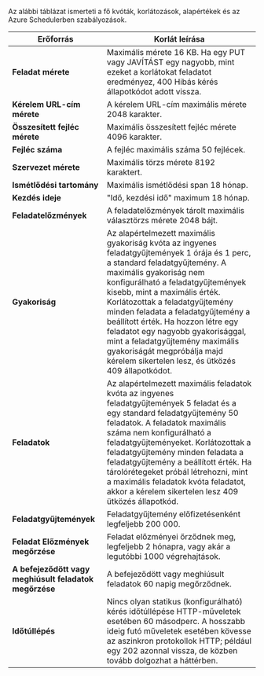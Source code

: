 Az alábbi táblázat ismerteti a fő kvóták, korlátozások, alapértékek és az Azure Schedulerben szabályozások.

| Erőforrás | Korlát leírása |
| --- | --- |
| **Feladat mérete** |Maximális mérete 16 KB. Ha egy PUT vagy JAVÍTÁST egy nagyobb, mint ezeket a korlátokat feladatot eredményez, 400 Hibás kérés állapotkódot adott vissza. |
| **Kérelem URL-cím mérete** |A kérelem URL-cím maximális mérete 2048 karakter. |
| **Összesített fejléc mérete** |Maximális összesített fejléc mérete 4096 karakter. |
| **Fejléc száma** |A fejléc maximális száma 50 fejlécek. |
| **Szervezet mérete** |Maximális törzs mérete 8192 karaktert. |
| **Ismétlődési tartomány** |Maximális ismétlődési span 18 hónap. |
| **Kezdés ideje** |"Idő, kezdési idő" maximum 18 hónap. |
| **Feladatelőzmények** |A feladatelőzmények tárolt maximális választörzs mérete 2048 bájt. |
| **Gyakoriság** |Az alapértelmezett maximális gyakoriság kvóta az ingyenes feladatgyűjtemények 1 órája és 1 perc, a standard feladatgyűjtemény. A maximális gyakoriság nem konfigurálható a feladatgyűjtemények kisebb, mint a maximális érték. Korlátozottak a feladatgyűjtemény minden feladata a feladatgyűjtemény a beállított érték. Ha hozzon létre egy feladatot egy nagyobb gyakorisággal, mint a feladatgyűjtemény maximális gyakoriságát megpróbálja majd kérelem sikertelen lesz, és ütközés 409 állapotkódot. |
| **Feladatok** |Az alapértelmezett maximális feladatok kvóta az ingyenes feladatgyűjtemények 5 feladat és a egy standard feladatgyűjtemény 50 feladatok. A feladatok maximális száma nem konfigurálható a feladatgyűjteményeket. Korlátozottak a feladatgyűjtemény minden feladata a feladatgyűjtemény a beállított érték. Ha tárolórétegeket próbál létrehozni, mint a maximális feladatok kvóta feladatot, akkor a kérelem sikertelen lesz 409 ütközés állapotkód. |
| **Feladatgyűjtemények** |Feladatgyűjtemény előfizetésenként legfeljebb 200 000. |
| **Feladat Előzmények megőrzése** |Feladat előzményei őrződnek meg, legfeljebb 2 hónapra, vagy akár a legutóbbi 1000 végrehajtások. |
| **A befejeződött vagy meghiúsult feladatok megőrzése** |A befejeződött vagy meghiúsult feladatok 60 napig megőrződnek. |
| **Időtúllépés** |Nincs olyan statikus (konfigurálható) kérés időtúllépése HTTP-műveletek esetében 60 másodperc. A hosszabb ideig futó műveletek esetében kövesse az aszinkron protokollok HTTP; például egy 202 azonnal vissza, de közben tovább dolgozhat a háttérben. |

